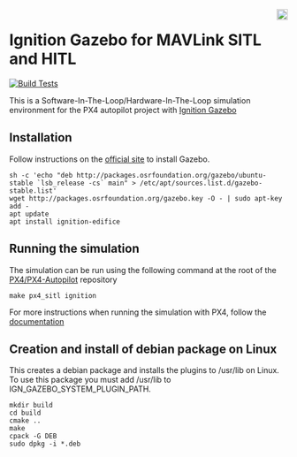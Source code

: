 <img align="right" height="20" src="https://auterion.com/wp-content/uploads/2020/05/auterion_logo_default_sunrise.svg">

# Ignition Gazebo for MAVLink SITL and HITL

[![Build Tests](https://github.com/Auterion/sitl_ign_gazebo/actions/workflows/build_test.yml/badge.svg)](https://github.com/Auterion/sitl_ign_gazebo/actions/workflows/build_test.yml)

This is a Software-In-The-Loop/Hardware-In-The-Loop simulation environment for the PX4 autopilot project with [Ignition Gazebo](https://ignitionrobotics.org/home)

## Installation

Follow instructions on the [official site](http://gazebosim.org/tutorials?cat=install) to install Gazebo.

```
sh -c 'echo "deb http://packages.osrfoundation.org/gazebo/ubuntu-stable `lsb_release -cs` main" > /etc/apt/sources.list.d/gazebo-stable.list'
wget http://packages.osrfoundation.org/gazebo.key -O - | sudo apt-key add -
apt update
apt install ignition-edifice
```

## Running the simulation
The simulation can be run using the following command at the root of the [PX4/PX4-Autopilot](https://github.com/PX4/PX4-Autopilot) repository
```
make px4_sitl ignition
```

For more instructions when running the simulation with PX4, follow the [documentation](http://docs.px4.io/master/en/simulation/ignition_gazebo.html)

## Creation and install of debian package on Linux
This creates a debian package and installs the plugins to /usr/lib on Linux. To use this package you must add /usr/lib to IGN_GAZEBO_SYSTEM_PLUGIN_PATH.
```
mkdir build
cd build
cmake ..
make
cpack -G DEB
sudo dpkg -i *.deb
```
